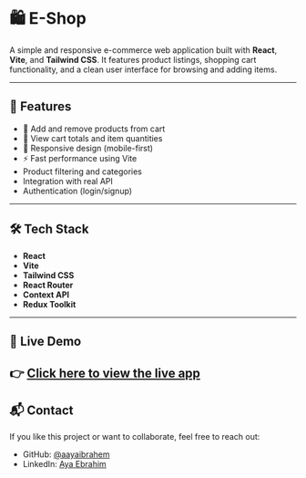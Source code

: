# 🛍️ E-Shop

A simple and responsive e-commerce web application built with **React**, **Vite**, and **Tailwind CSS**. It features product listings, shopping cart functionality, and a clean user interface for browsing and adding items.

---

## 🚀 Features

- 🛒 Add and remove products from cart
- 🧮 View cart totals and item quantities
- 📱 Responsive design (mobile-first)
- ⚡ Fast performance using Vite
- Product filtering and categories
- Integration with real API
- Authentication (login/signup)

---

## 🛠️ Tech Stack

- **React**
- **Vite**
- **Tailwind CSS**
- **React Router**
- **Context API**
- **Redux Toolkit**

---

## 📍 Live Demo

## 👉 [Click here to view the live app](https://everything-shop.netlify.app/)

## 📬 Contact

If you like this project or want to collaborate, feel free to reach out:

- GitHub: [@aayaibrahem](https://github.com/aayaibrahem)
- LinkedIn: [Aya Ebrahim](https://www.linkedin.com/in/aya-ibrahem-910560261)

